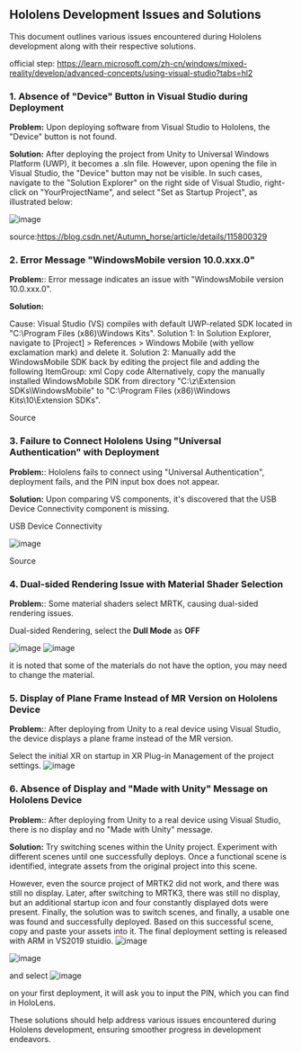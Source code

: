 ## Hololens Development Issues and Solutions

This document outlines various issues encountered during Hololens development along with their respective solutions.

official step: https://learn.microsoft.com/zh-cn/windows/mixed-reality/develop/advanced-concepts/using-visual-studio?tabs=hl2

### 1. Absence of "Device" Button in Visual Studio during Deployment

**Problem:** Upon deploying software from Visual Studio to Hololens, the "Device" button is not found.

**Solution:** After deploying the project from Unity to Universal Windows Platform (UWP), it becomes a .sln file. However, upon opening the file in Visual Studio, the "Device" button may not be visible. In such cases, navigate to the "Solution Explorer" on the right side of Visual Studio, right-click on "YourProjectName", and select "Set as Startup Project", as illustrated below:

 ![image](https://github.com/yuanzero/Hololens_dev_issue/assets/26519097/0531de47-9402-433e-a74d-43d1d4fce86d)
 
source:https://blog.csdn.net/Autumn_horse/article/details/115800329

### 2. Error Message "WindowsMobile version 10.0.xxx.0"
**Problem:**: Error message indicates an issue with "WindowsMobile version 10.0.xxx.0".

**Solution:** 

Cause: Visual Studio (VS) compiles with default UWP-related SDK located in "C:\Program Files (x86)\Windows Kits".
Solution 1: In Solution Explorer, navigate to [Project] > References > Windows Mobile (with yellow exclamation mark) and delete it.
Solution 2: Manually add the WindowsMobile SDK back by editing the project file and adding the following ItemGroup:
xml
Copy code
<ItemGroup>
    <SDKReference Include="WindowsMobile, Version=10.0.18362.0"/>
</ItemGroup>
Alternatively, copy the manually installed WindowsMobile SDK from directory "C:\z\Extension SDKs\WindowsMobile" to "C:\Program Files (x86)\Windows Kits\10\Extension SDKs".

Source

### 3. Failure to Connect Hololens Using "Universal Authentication" with Deployment
**Problem:**: Hololens fails to connect using "Universal Authentication", deployment fails, and the PIN input box does not appear.

**Solution:**  Upon comparing VS components, it's discovered that the USB Device Connectivity component is missing.

USB Device Connectivity


![image](https://github.com/yuanzero/Hololens_dev_issue/assets/26519097/4a1a26da-a2e7-4147-bf47-493451843c8e)

Source

### 4. Dual-sided Rendering Issue with Material Shader Selection
**Problem:**: Some material shaders select MRTK, causing dual-sided rendering issues.

Dual-sided Rendering, select the **Dull Mode** as **OFF**

![image](https://github.com/yuanzero/Hololens_dev_issue/assets/26519097/f2429aa7-40ed-40f3-ba91-0831f75dc4d0)
![image](https://github.com/yuanzero/Hololens_dev_issue/assets/26519097/eff043c8-064a-444e-8735-bd49a52c81ad)

it is noted that some of the materials do not have the option, you may need to change the material.

### 5. Display of Plane Frame Instead of MR Version on Hololens Device
**Problem:**: After deploying from Unity to a real device using Visual Studio, the device displays a plane frame instead of the MR version.

Select the initial XR on startup in XR Plug-in Management of the project settings.
![image](https://github.com/yuanzero/Hololens_dev_issue/assets/26519097/e92d2798-a796-42f3-a93d-f8aa584223dd)


### 6. Absence of Display and "Made with Unity" Message on Hololens Device
**Problem:**: After deploying from Unity to a real device using Visual Studio, there is no display and no "Made with Unity" message.

**Solution:**  Try switching scenes within the Unity project. Experiment with different scenes until one successfully deploys. Once a functional scene is identified, integrate assets from the original project into this scene.


However, even the source project of MRTK2 did not work, and there was still no display. Later, after switching to MRTK3, there was still no display, but an additional startup icon and four constantly displayed dots were present. Finally, the solution was to switch scenes, and finally, a usable one was found and successfully deployed. Based on this successful scene, copy and paste your assets into it. The final deployment setting is released with ARM in VS2019 stuidio.
![image](https://github.com/yuanzero/Hololens_dev_issue/assets/26519097/81d4350f-cf75-4927-b134-f768f5fc355c)

![image](https://github.com/yuanzero/Hololens_dev_issue/assets/26519097/f08a8033-e448-49fb-a714-fe7e8d5aab65)

and select 
![image](https://github.com/yuanzero/Hololens_dev_issue/assets/26519097/501287d4-dd59-469c-9c2d-72902eded02a)

on your first deployment, it will ask you to input the PIN, which you can find in HoloLens.

These solutions should help address various issues encountered during Hololens development, ensuring smoother progress in development endeavors.
